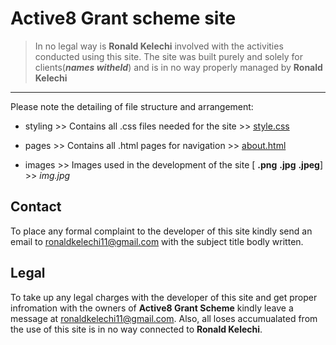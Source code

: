 # Active8 Grant scheme site

> In no legal way is **Ronald Kelechi** involved with the activities conducted using this site. The site was built purely and solely for clients(___names witheld___) and is in no way properly managed by **Ronald Kelechi** 

***
Please note the detailing of file structure and arrangement:<br>

* styling >> Contains all .css files needed for the site >> <a href="./styling/style.css">style.css</a>

* pages >> Contains all .html pages for navigation >> <a href="./pages/about.html">about.html</a>

* images >> Images used in the development of the site [ **.png**  **.jpg**  **.jpeg**] >> _img.jpg_


## **Contact**
 To place any formal complaint to the developer of this site kindly send an email to <ronaldkelechi11@gmail.com> with the subject title bodly written.

## **Legal**
 To take up any legal charges with the developer of this site and get proper infromation with the owners of **Active8 Grant Scheme** kindly leave a message at <ronaldkelechi11@gmail.com>. Also, all loses accumualated from the use of this site is in no way connected to **Ronald Kelechi**.